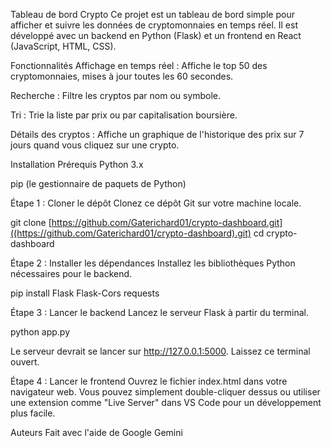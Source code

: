 Tableau de bord Crypto
Ce projet est un tableau de bord simple pour afficher et suivre les données de cryptomonnaies en temps réel. Il est développé avec un backend en Python (Flask) et un frontend en React (JavaScript, HTML, CSS).

Fonctionnalités
Affichage en temps réel : Affiche le top 50 des cryptomonnaies, mises à jour toutes les 60 secondes.

Recherche : Filtre les cryptos par nom ou symbole.

Tri : Trie la liste par prix ou par capitalisation boursière.

Détails des cryptos : Affiche un graphique de l'historique des prix sur 7 jours quand vous cliquez sur une crypto.

Installation
Prérequis
Python 3.x

pip (le gestionnaire de paquets de Python)

Étape 1 : Cloner le dépôt
Clonez ce dépôt Git sur votre machine locale.

git clone [https://github.com/Gaterichard01/crypto-dashboard.git]((https://github.com/Gaterichard01/crypto-dashboard).git)
cd crypto-dashboard

Étape 2 : Installer les dépendances
Installez les bibliothèques Python nécessaires pour le backend.

pip install Flask Flask-Cors requests

Étape 3 : Lancer le backend
Lancez le serveur Flask à partir du terminal.

python app.py

Le serveur devrait se lancer sur http://127.0.0.1:5000. Laissez ce terminal ouvert.

Étape 4 : Lancer le frontend
Ouvrez le fichier index.html dans votre navigateur web. Vous pouvez simplement double-cliquer dessus ou utiliser une extension comme "Live Server" dans VS Code pour un développement plus facile.

Auteurs
Fait avec l'aide de Google Gemini
